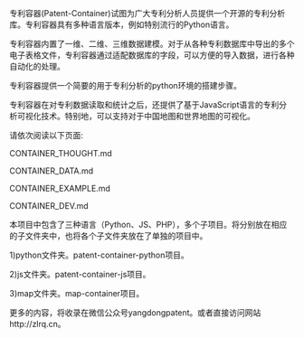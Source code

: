
专利容器(Patent-Container)试图为广大专利分析人员提供一个开源的专利分析库。专利容器具有多种语言版本，例如特别流行的Python语言。

专利容器内置了一维、二维、三维数据建模。对于从各种专利数据库中导出的多个电子表格文件，专利容器通过适配数据库的字段，可以方便的导入数据，进行各种自动化的处理。

专利容器提供一个简要的用于专利分析的python环境的搭建步骤。

专利容器在对专利数据读取和统计之后，还提供了基于JavaScript语言的专利分析可视化技术。特别地，可以支持对于中国地图和世界地图的可视化。

请依次阅读以下页面: 

CONTAINER_THOUGHT.md

CONTAINER_DATA.md

CONTAINER_EXAMPLE.md

CONTAINER_DEV.md

本项目中包含了三种语言（Python、JS、PHP），多个子项目。将分别放在相应的子文件夹中，也将各个子文件夹放在了单独的项目中。

1)python文件夹。patent-container-python项目。

2)js文件夹。patent-container-js项目。

3)map文件夹。map-container项目。

更多的内容，将收录在微信公众号yangdongpatent。或者直接访问网站http://zlrq.cn。
